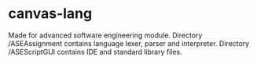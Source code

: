# canvas-lang
Made for advanced software engineering module.
Directory /ASEAssignment contains language lexer, parser and interpreter.
Directory /ASEScriptGUI contains IDE and standard library files.
